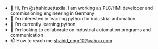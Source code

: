 - 👋 Hi, I’m @shahiduettaxila. I am working as PLC/HMI developer and commissioning engineering in Germany
- 👀 I’m interested in learning python for industrial automation
- 🌱 I’m currently learning python
- 💞️ I’m looking to collaborate on industrial automation programs and communication
- 📫 How to reach me shahid_engr10@yahoo.com

<!---
shahiduettaxila/shahiduettaxila is a ✨ special ✨ repository because its `README.md` (this file) appears on your GitHub profile.
You can click the Preview link to take a look at your changes.
--->
